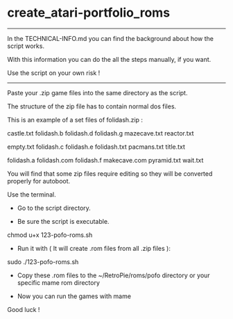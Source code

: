 # create_atari-portfolio_roms

--------------------------------------------------------------------------------

In the TECHNICAL-INFO.md you can find the background about how the script works.

With this information you can do the all the steps manually, if you want.

Use the script on your own risk !

--------------------------------------------------------------------------------

Paste your .zip game files into the same directory as the script.


The structure of the zip file has to contain normal dos files.

This is an example of a set files of folidash.zip :

castle.txt  folidash.b    folidash.d  folidash.g    mazecave.txt  reactor.txt

empty.txt   folidash.c    folidash.e  folidash.txt  pacmans.txt   title.txt

folidash.a  folidash.com  folidash.f  makecave.com  pyramid.txt   wait.txt


You will find that some zip files require editing so they will be converted properly for autoboot.


Use the terminal.

- Go to the script directory.

- Be sure the script is executable. 

chmod u+x 123-pofo-roms.sh

- Run it with ( It will create .rom files from all .zip files ):

sudo ./123-pofo-roms.sh

- Copy these .rom files to the ~/RetroPie/roms/pofo directory or your specific mame rom directory

- Now you can run the games with mame

Good luck !
